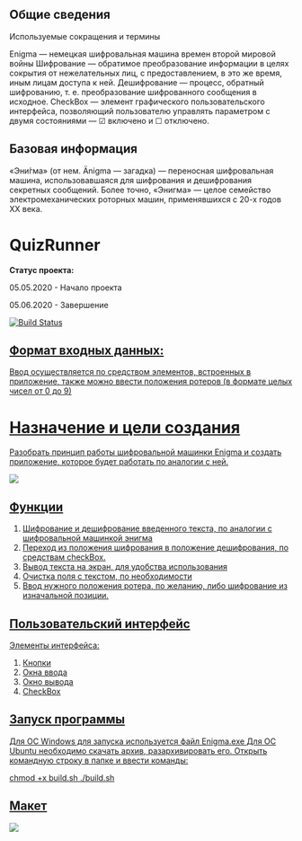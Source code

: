 ## Общие сведения
Используемые сокращения и термины

Enigma — немецкая шифровальная машина времен второй мировой войны
Шифрование — обратимое преобразование информации в целях сокрытия от нежелательных лиц, с предоставлением, в это же время, иным лицам доступа к ней.
Дешифрование — процесс, обратный шифрованию, т. е. преобразование шифрованного сообщения в исходное.
CheckBox — элемент графического пользовательского интерфейса, позволяющий пользователю управлять параметром с двумя состояниями — ☑ включено и ☐ отключено.


## Базовая информация
«Эни́гма» (от нем. Änigma — загадка) — переносная шифровальная машина, использовавшаяся для шифрования и дешифрования секретных сообщений. Более точно, «Энигма» — целое семейство электромеханических роторных машин, применявшихся с 20-х годов XX века.

<h1>QuizRunner</h1>
<p><b>Статус проекта:</b></p>
<p>05.05.2020 - Начало проекта</p>
<p>05.06.2020 - Завершение</p>
<a href="https://travis-ci.org/Erlael/Enigma">
  <img src="https://travis-ci.org/Erlael/Enigma.svg?branch=master" alt="Build Status" />
  
  
## Формат входных данных:
Ввод осуществляется по средством элементов, встроенных в приложение, также можно ввести положения ротеров (в формате целых чисел от 0 до 9)

# **Назначение и цели создания**

Разобрать принцип работы шифровальной машинки Enigma и создать приложение, которое будет работать по аналогии с ней. 

![](https://im0-tub-ru.yandex.net/i?id=9d4ec5a80b32782e725dacb86800d0da-l&n=13)

## **Функции**

1. Шифрование и дешифрование введенного текста, по аналогии с шифровальной машинкой энигма
2. Переход из положения шифрования в положение дешифрования, по средствам checkBox.
3. Вывод текста на экран, для удобства использования
4. Очистка поля с текстом, по необходимости
5. Ввод нужного положения ротера, по желанию, либо шифрование из изначальной позиции.

## **Пользовательский интерфейс**

Элементы интерфейса:
   1. Кнопки
   2. Окна ввода
   3. Окно вывода
   4. CheckBox
   
## Запуск программы
  Для ОС Windows для запуска используется файл Enigma.exe
  Для ОС Ubuntu необходимо скачать архив, разархивировать его. Открыть командную строку в папке и ввести команды:

chmod +x build.sh
./build.sh

## **Макет**

![](https://cdn.discordapp.com/attachments/698107269904334938/698632717339852830/f66bbbc941d1779e.jpg)
